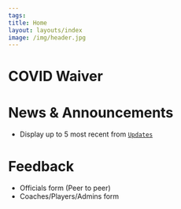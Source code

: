 ```yaml
---
tags:  
title: Home
layout: layouts/index
image: /img/header.jpg
---
```

# COVID Waiver

# News & Announcements

- Display up to 5 most recent from [`Updates`](/updates)

# Feedback

- Officials form (Peer to peer)
- Coaches/Players/Admins form